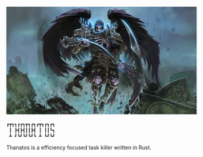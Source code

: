 ![Alt text](img/thanny.jpg?raw=true "Thanatos")
<br>
```
┏┳┓┓┏┏┓┳┓┏┓┏┳┓┏┓┏┓
 ┃ ┣┫┣┫┃┃┣┫ ┃ ┃┃┗┓
 ┻ ┛┗┛┗┛┗┛┗ ┻ ┗┛┗┛
 ```
Thanatos is a efficiency focused task killer written in Rust.